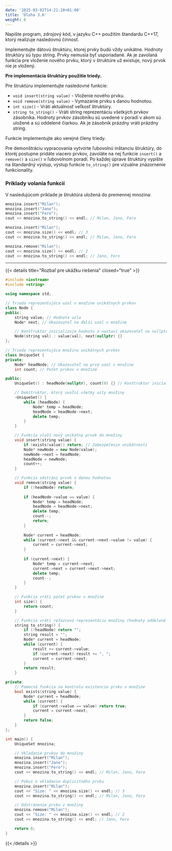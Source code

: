 ```yaml
---
date: '2025-03-02T14:21:28+01:00'
title: 'Úloha 3.6'
weight: 6
---
```


Napíšte program, zdrojový kód, v jazyku C++ použitím štandardu C++17, ktorý realizuje nasledovnú činnosť.

Implementujte dátovú štruktúru, ktorej prvky budú vždy unikátne. Hodnoty štruktúry sú typu string. Prvky nemusia byť
usporiadané. Ak je zavolaná funkcia pre vloženie nového prvku, ktorý v štruktúre už existuje, nový prvok nie je vložený.

**Pre implementácia štruktúry použitie triedy.**

Pre štruktúru implementujte nasledovné funkcie:

- `void insert(string value)` - Vloženie nového prvku.
- `void remove(string value)` - Vymazanie prvku s danou hodnotou.
- `int size()` - Vráti aktuálnosť veľkosť štruktúry.
- `string to_string()` - Vráti string reprezentáciu všetkých prvkov zásobníka. Hodnoty prvkov zásobníku sú uvedené v
  poradí v akom sú uložené a sú oddelené čiarkou. Ak je zásobník prázdny vráti prázdny string.

Funkcie implementujte ako verejné členy triedy.

Pre demonštráciu vypracovania vytvorte ľubovolnú inštanciu štruktúry, do ktoréj postupne pridáte viacero prvkov,
zavoláte na nej funkcie `insert()` a `remove()` a `size()` v ľubovolnom poradí. Po každej úprave štruktúry vypíšte na
štandardný výstup, výstup funkcie `to_string()` pre vizuálne znázornenie funkcionality.

### Príklady volania funkcií

V nasledujúcom príklade je štruktúra uložená do premennej mnozina:

```cpp
mnozina.insert("Milan");
mnozina.insert("Jano");
mnozina.insert("Fero");
cout << mnozina.to_string() << endl; // Milan, Jano, Fero

mnozina.insert("Milan");
cout << mnozina.size() << endl; // 3
cout << mnozina.to_string() << endl; // Milan, Jano, Fero

mnozina.remove("Milan");
cout << mnozina.size() << endl; // 2
cout << mnozina.to_string() << endl; // Jano, Fero
```

---

{{< details title="Rozbaľ pre ukážku riešenia" closed="true" >}}

```cpp
#include <iostream>
#include <string>

using namespace std;

// Trieda reprezentujúca uzol v množine unikátnych prvkov
class Node {
public:
    string value; // Hodnota uzla
    Node* next; // Ukazovateľ na ďalší uzol v množine

    // Konštruktor inicializuje hodnotu a nastaví ukazovateľ na nullptr
    Node(string val) : value(val), next(nullptr) {}
};

// Trieda reprezentujúca množinu unikátnych prvkov
class UniqueSet {
private:
    Node* headNode; // Ukazovateľ na prvý uzol v množine
    int count; // Počet prvkov v množine

public:
    UniqueSet() : headNode(nullptr), count(0) {} // Konštruktor inicializuje prázdnu množinu

    // Dekštruktor, ktorý uvoľní všetky uzly množiny
    ~UniqueSet() {
        while (headNode) {
            Node* temp = headNode;
            headNode = headNode->next;
            delete temp;
        }
    }

    // Funkcia vloží nový unikátny prvok do množiny
    void insert(string value) {
        if (exists(value)) return; // Zabezpečenie unikátnosti
        Node* newNode = new Node(value);
        newNode->next = headNode;
        headNode = newNode;
        count++;
    }

    // Funkcia odstráni prvok s danou hodnotou
    void remove(string value) {
        if (!headNode) return;
        
        if (headNode->value == value) {
            Node* temp = headNode;
            headNode = headNode->next;
            delete temp;
            count--;
            return;
        }
        
        Node* current = headNode;
        while (current->next && current->next->value != value) {
            current = current->next;
        }
        
        if (current->next) {
            Node* temp = current->next;
            current->next = current->next->next;
            delete temp;
            count--;
        }
    }

    // Funkcia vráti počet prvkov v množine
    int size() {
        return count;
    }

    // Funkcia vráti reťazcovú reprezentáciu množiny (hodnoty oddelené čiarkou)
    string to_string() {
        if (!headNode) return "";
        string result = "";
        Node* current = headNode;
        while (current) {
            result += current->value;
            if (current->next) result += ", ";
            current = current->next;
        }
        return result;
    }

private:
    // Pomocná funkcia na kontrolu existencie prvku v množine
    bool exists(string value) {
        Node* current = headNode;
        while (current) {
            if (current->value == value) return true;
            current = current->next;
        }
        return false;
    }
};

int main() {
    UniqueSet mnozina;

    // Vkladanie prvkov do množiny
    mnozina.insert("Milan");
    mnozina.insert("Jano");
    mnozina.insert("Fero");
    cout << mnozina.to_string() << endl; // Milan, Jano, Fero

    // Pokus o vkladanie duplicitného prvku
    mnozina.insert("Milan");
    cout << "Size: " << mnozina.size() << endl; // 3
    cout << mnozina.to_string() << endl; // Milan, Jano, Fero

    // Odstránenie prvku z množiny
    mnozina.remove("Milan");
    cout << "Size: " << mnozina.size() << endl; // 2
    cout << mnozina.to_string() << endl; // Jano, Fero

    return 0;
}
```

{{< /details >}}
